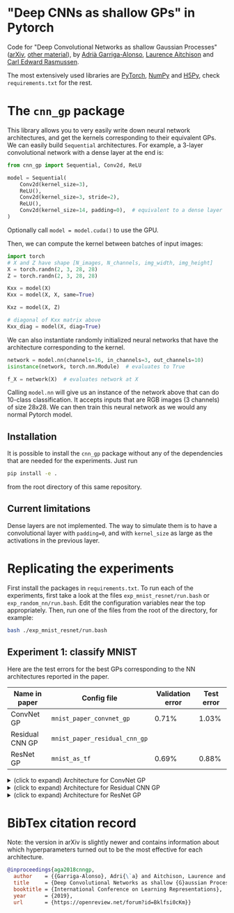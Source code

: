 # "Deep CNNs as shallow GPs" in Pytorch
Code for "Deep Convolutional Networks as shallow Gaussian Processes"
([arXiv](https://arxiv.org/abs/1808.05587),
[other material](https://agarri.ga/publication/convnets-as-gps/)), by
[Adrià Garriga-Alonso](https://agarri.ga/),
[Laurence Aitchison](http://www.gatsby.ucl.ac.uk/~laurence/) and
[Carl Edward Rasmussen](http://mlg.eng.cam.ac.uk/carl/).

The most extensively used libraries
are [PyTorch](https://pytorch.org/), [NumPy](https://www.numpy.org/) and
[H5Py](http://www.h5py.org/), check `requirements.txt` for the rest.

# The `cnn_gp` package
This library allows you to very easily write down neural network architectures,
and get the kernels corresponding to their equivalent GPs. We can easily build
`Sequential` architectures. For example, a 3-layer convolutional network with a
dense layer at the end is:

```python
from cnn_gp import Sequential, Conv2d, ReLU

model = Sequential(
    Conv2d(kernel_size=3),
	ReLU(),
    Conv2d(kernel_size=3, stride=2),
	ReLU(),
	Conv2d(kernel_size=14, padding=0),  # equivalent to a dense layer
)
```
Optionally call `model = model.cuda()` to use the GPU.

Then, we can compute the kernel between batches of input images:
```python
import torch
# X and Z have shape [N_images, N_channels, img_width, img_height]
X = torch.randn(2, 3, 28, 28)
Z = torch.randn(2, 3, 28, 28)

Kxx = model(X)
Kxx = model(X, X, same=True)

Kxz = model(X, Z)

# diagonal of Kxx matrix above
Kxx_diag = model(X, diag=True)
```

We can also instantiate randomly initialized neural networks that have the
architecture corresponding to the kernel.
```python
network = model.nn(channels=16, in_channels=3, out_channels=10)
isinstance(network, torch.nn.Module)  # evaluates to True

f_X = network(X)  # evaluates network at X
```
Calling `model.nn` will give us an instance of the network above that can do 10-class
classification. It accepts inputs that are RGB images (3 channels) of size
28x28. We can then train this neural network as we would any normal Pytorch
model.

## Installation
It is possible to install the `cnn_gp` package without any of the dependencies
that are needed for the experiments. Just run
```sh
pip install -e .
```
from the root directory of this same repository.

## Current limitations
Dense layers are not implemented. The way to simulate them is to have a
convolutional layer with `padding=0`, and with `kernel_size` as large as the
activations in the previous layer.

# Replicating the experiments

First install the packages in `requirements.txt`. To run each of the
experiments, first take a look at the files `exp_mnist_resnet/run.bash` or
`exp_random_nn/run.bash`. Edit the configuration variables near the top
appropriately. Then, run one of the files from the root of the directory, for
example:

```bash
bash ./exp_mnist_resnet/run.bash
```

## Experiment 1: classify MNIST

Here are the test errors for the best GPs corresponding to the NN architectures
reported in the paper.

 Name in paper | Config file | Validation error | Test error
 --------------|-------------|------------------|----------
ConvNet GP | `mnist_paper_convnet_gp` | 0.71% | 1.03%
Residual CNN GP | `mnist_paper_residual_cnn_gp`
ResNet GP | `mnist_as_tf` | 0.69% | 0.88%

<details>
  <summary>(click to expand) Architecture for ConvNet GP</summary>

  ```python
  var_bias = 7.86
  var_weight = 2.79

  initial_model = Sequential(
	  Conv2d(kernel_size=7, padding="same", var_weight=var_weight * 7**2, var_bias=var_bias),
	  ReLU(),
	  Conv2d(kernel_size=7, padding="same", var_weight=var_weight * 7**2, var_bias=var_bias),
	  ReLU(),
	  Conv2d(kernel_size=7, padding="same", var_weight=var_weight * 7**2, var_bias=var_bias),
	  ReLU(),
	  Conv2d(kernel_size=7, padding="same", var_weight=var_weight * 7**2, var_bias=var_bias),
	  ReLU(),
	  Conv2d(kernel_size=7, padding="same", var_weight=var_weight * 7**2, var_bias=var_bias),
	  ReLU(),
	  Conv2d(kernel_size=7, padding="same", var_weight=var_weight * 7**2, var_bias=var_bias),
	  ReLU(),
	  Conv2d(kernel_size=7, padding="same", var_weight=var_weight * 7**2, var_bias=var_bias),
	  ReLU(),  # Total 7 layers before dense

	  Conv2d(kernel_size=28, padding=0, var_weight=var_weight, var_bias=var_bias),
  ```
</details>
<details>
  <summary>(click to expand) Architecture for Residual CNN GP</summary>

  ```python
    var_bias = 4.69
    var_weight = 7.27
    initial_model = Sequential(
        *(Sum([
            Sequential(),
            Sequential(
                Conv2d(kernel_size=4, padding="same", var_weight=var_weight * 4**2,
                    var_bias=var_bias),
                ReLU(),
            )]) for _ in range(8)),
        Conv2d(kernel_size=4, padding="same", var_weight=var_weight * 4**2,
            var_bias=var_bias),
        ReLU(),
        Conv2d(kernel_size=28, padding=0, var_weight=var_weight,
            var_bias=var_bias),
    )
  ```
</details>

<details>
  <summary>(click to expand) Architecture for ResNet GP</summary>

  ```python
  initial_model = Sequential(
	  Conv2d(kernel_size=3),

	  # Big resnet block #1
	  resnet_block(stride=1, projection_shortcut=True,  multiplier=1),
	  resnet_block(stride=1, projection_shortcut=False, multiplier=1),
	  resnet_block(stride=1, projection_shortcut=False, multiplier=1),
	  resnet_block(stride=1, projection_shortcut=False, multiplier=1),
	  resnet_block(stride=1, projection_shortcut=False, multiplier=1),

	  # Big resnet block #2
	  resnet_block(stride=2, projection_shortcut=True,  multiplier=2),
	  resnet_block(stride=1, projection_shortcut=False, multiplier=2),
	  resnet_block(stride=1, projection_shortcut=False, multiplier=2),
	  resnet_block(stride=1, projection_shortcut=False, multiplier=2),
	  resnet_block(stride=1, projection_shortcut=False, multiplier=2),

	  # Big resnet block #3
	  resnet_block(stride=2, projection_shortcut=True,  multiplier=4),
	  resnet_block(stride=1, projection_shortcut=False, multiplier=4),
	  resnet_block(stride=1, projection_shortcut=False, multiplier=4),
	  resnet_block(stride=1, projection_shortcut=False, multiplier=4),
	  resnet_block(stride=1, projection_shortcut=False, multiplier=4),

	  # No nonlinearity here, the next Conv2d substitutes the average pooling
	  Conv2d(kernel_size=7, padding=0, in_channel_multiplier=4,
             out_channel_multiplier=4),
	  ReLU(),
	  Conv2d(kernel_size=1, padding=0, in_channel_multiplier=4),
  )
  ```
</details>

# BibTex citation record
Note: the version in arXiv is slightly newer and contains information about
which hyperparameters turned out to be the most effective for each architecture.

```bibtex
@inproceedings{aga2018cnngp,
  author    = {{Garriga-Alonso}, Adri{\`a} and Aitchison, Laurence and Rasmussen, Carl Edward},
  title     = {Deep Convolutional Networks as shallow {G}aussian Processes},
  booktitle = {International Conference on Learning Representations},
  year      = {2019},
  url       = {https://openreview.net/forum?id=Bklfsi0cKm}}
```
